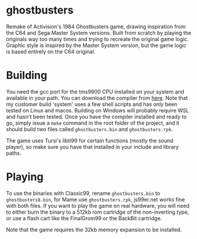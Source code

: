 # ghostbusters
Remake of Activision's 1984 Ghostbusters game, drawing inspiration from the C64 and Sega Master System versions. Built from scratch by playing the originals way too many times and trying to recreate the original game logic. Graphic style is inspired by the Master System version, but the game logic is based entirely on the C64 original.

# Building
You need the gcc port for the tms9900 CPU installed on your system and available in your path. You can download the compiler from [here](https://github.com/mburkley/tms9900-gcc). Note that my customer build 'system' uses a few shell scripts and has only been tested on Linux and macos. Building on Windows will probably require WSL and hasn't been tested.
Once you have the compiler installed and ready to go, simply issue a `make` command in the root folder of the project, and it should build two files called `ghostbusters.bin` and `ghostbusters.rpk`.

The game uses Tursi's libti99 for certain functions (mostly the sound player), so make sure you have that installed in your include and library paths.

# Playing 
To use the binaries with Classic99, rename `ghostbusters.bin` to `ghostbusters8.bin`, for Mame use `ghostbusters.rpk`, js99er.net works fine with both files.
If you want to play the game on real hardware, you will need to either burn the binary to a 512kb rom cartridge of the non-inverting type, or use a flash cart like the FinalGrom99 or the BackBit cartridge.

Note that the game requires the 32kb memory expansion to be installed.
